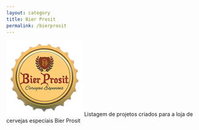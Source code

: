 ```yaml
---
layout: category
title: Bier Prosit
permalink: /bierprosit
---
```

<img src="../assets/img/bierprosit/logo.png" alt="">
Listagem de projetos criados para a loja de cervejas especiais Bier Prosit